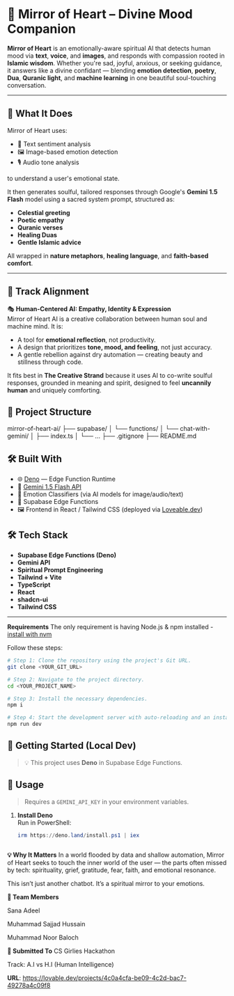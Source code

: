 # 🌙 Mirror of Heart – Divine Mood Companion

**Mirror of Heart** is an emotionally-aware spiritual AI that detects human mood via **text**, **voice**, and **images**, and responds with compassion rooted in **Islamic wisdom**. Whether you're sad, joyful, anxious, or seeking guidance, it answers like a divine confidant — blending **emotion detection**, **poetry**, **Dua**, **Quranic light**, and **machine learning** in one beautiful soul-touching conversation.

---

## 🧠 What It Does

Mirror of Heart uses:
- 📝 Text sentiment analysis
- 🖼️ Image-based emotion detection
- 🎙️ Audio tone analysis

to understand a user's emotional state.

It then generates soulful, tailored responses through Google's **Gemini 1.5 Flash** model using a sacred system prompt, structured as:
- **Celestial greeting**
- **Poetic empathy**
- **Quranic verses**
- **Healing Duas**
- **Gentle Islamic advice**

All wrapped in **nature metaphors**, **healing language**, and **faith-based comfort**.

---
## 🌟 Track Alignment

🎭 **Human-Centered AI: Empathy, Identity & Expression**  
Mirror of Heart AI is a creative collaboration between human soul and machine mind. It is:
- A tool for **emotional reflection**, not productivity.
- A design that prioritizes **tone, mood, and feeling**, not just accuracy.
- A gentle rebellion against dry automation — creating beauty and stillness through code.

It fits best in **The Creative Strand** because it uses AI to co-write soulful responses, grounded in meaning and spirit, designed to feel **uncannily human** and uniquely comforting.



## 📁 Project Structure
mirror-of-heart-ai/
├── supabase/
│ └── functions/
│ └── chat-with-gemini/
│ ├── index.ts
│ └── ...
├── .gitignore
├── README.md



## 🛠️ Built With

- 🌐 [Deno](https://deno.land/) — Edge Function Runtime
- 🧠 [Gemini 1.5 Flash API](https://ai.google.dev/)
- 🌸 Emotion Classifiers (via AI models for image/audio/text)
- 💬 Supabase Edge Functions
- 🖼️ Frontend in React / Tailwind CSS (deployed via [Loveable.dev](https://loveable.dev))


## 🛠️ Tech Stack

- **Supabase Edge Functions (Deno)**
- **Gemini API**
- **Spiritual Prompt Engineering**
- **Tailwind + Vite**
- **TypeScript**
- **React**
- **shadcn-ui**
- **Tailwind CSS**

---

**Requirements**
The only requirement is having Node.js & npm installed - [install with nvm](https://github.com/nvm-sh/nvm#installing-and-updating)

Follow these steps:

```sh
# Step 1: Clone the repository using the project's Git URL.
git clone <YOUR_GIT_URL>

# Step 2: Navigate to the project directory.
cd <YOUR_PROJECT_NAME>

# Step 3: Install the necessary dependencies.
npm i

# Step 4: Start the development server with auto-reloading and an instant preview.
npm run dev
```

## 🚀 Getting Started (Local Dev)

> 💡 This project uses **Deno** in Supabase Edge Functions.



## 🚀 Usage

> Requires a `GEMINI_API_KEY` in your environment variables.

1. **Install Deno**  
   Run in PowerShell:  
   ```powershell
   irm https://deno.land/install.ps1 | iex



**💡 Why It Matters**
In a world flooded by data and shallow automation, Mirror of Heart seeks to touch the inner world of the user — the parts often missed by tech: spirituality, grief, gratitude, fear, faith, and emotional resonance.

This isn’t just another chatbot. It’s a spiritual mirror to your emotions.

**👥 Team Members**

Sana Adeel

Muhammad Sajjad Hussain

Muhammad Noor Baloch

**🎯 Submitted To**
CS Girlies Hackathon

Track: A.I vs H.I (Human Intelligence)



**URL**: https://lovable.dev/projects/4c0a4cfa-be09-4c2d-bac7-49278a4c09f8



